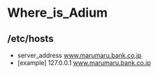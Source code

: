 # Where_is_Adium
## /etc/hosts
+ server_address www.marumaru.bank.co.jp
+ [example] 127.0.0.1 www.marumaru.bank.co.jp